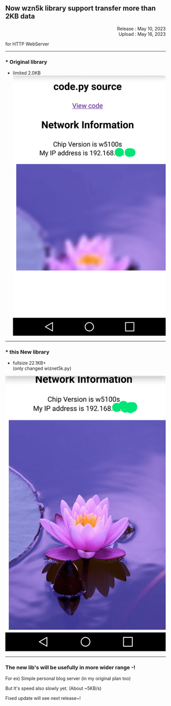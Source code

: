 ## Now wzn5k library support transfer more than 2KB data
<div width=360px align="right">Release : May 10, 2023</div>   
<div width=360px align="right">Upload : May 16, 2023</div>               

       
for HTTP WebServer
______
### * Original library   
- limited 2.0KB   
![Before](/images/MORE/Screenshot_2023-05-15-19-50-04_3-1.png)



______    
### * this New library   
- fullsize 22.1KB+   
(only changed wiznet5k.py)

![After](/images/MORE/Screenshot_2023-05-15-19-51-46_2-1.png)


______
       
### The new lib's will be usefully in more wider range -!

For ex) Simple personal blog server (in my original plan too)

But It's speed also slowly yet. (About ~5KB/s)

Fixed update will see next release~!


